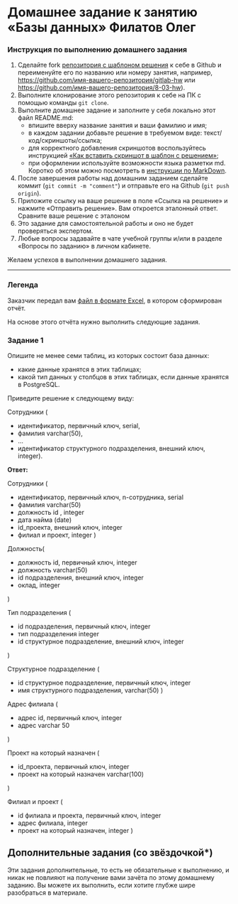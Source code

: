 # Домашнее задание к занятию «Базы данных» Филатов Олег

### Инструкция по выполнению домашнего задания

1. Сделайте fork [репозитория c шаблоном решения](https://github.com/netology-code/sys-pattern-homework) к себе в Github и переименуйте его по названию или номеру занятия, например, https://github.com/имя-вашего-репозитория/gitlab-hw или https://github.com/имя-вашего-репозитория/8-03-hw).
2. Выполните клонирование этого репозитория к себе на ПК с помощью команды `git clone`.
3. Выполните домашнее задание и заполните у себя локально этот файл README.md:
   - впишите вверху название занятия и ваши фамилию и имя;
   - в каждом задании добавьте решение в требуемом виде: текст/код/скриншоты/ссылка;
   - для корректного добавления скриншотов воспользуйтесь инструкцией [«Как вставить скриншот в шаблон с решением»](https://github.com/netology-code/sys-pattern-homework/blob/main/screen-instruction.md);
   - при оформлении используйте возможности языка разметки md. Коротко об этом можно посмотреть в [инструкции по MarkDown](https://github.com/netology-code/sys-pattern-homework/blob/main/md-instruction.md).
4. После завершения работы над домашним заданием сделайте коммит (`git commit -m "comment"`) и отправьте его на Github (`git push origin`).
5. Приложите ссылку на ваше решение в поле «Ссылка на решение» и нажмите «Отправить решение». Вам откроется эталонный ответ. Сравните ваше решение с эталоном
6. Это задание для самостоятельной работы и оно не будет проверяться экспертом.
7. Любые вопросы задавайте в чате учебной группы и/или в разделе «Вопросы по заданию» в личном кабинете.

Желаем успехов в выполнении домашнего задания.

---
### Легенда

Заказчик передал вам [файл в формате Excel](https://github.com/netology-code/sdb-homeworks/blob/main/resources/hw-12-1.xlsx), в котором сформирован отчёт. 

На основе этого отчёта нужно выполнить следующие задания.

### Задание 1

Опишите не менее семи таблиц, из которых состоит база данных:

- какие данные хранятся в этих таблицах;
- какой тип данных у столбцов в этих таблицах, если данные хранятся в PostgreSQL.

Приведите решение к следующему виду:

Сотрудники (

- идентификатор, первичный ключ, serial,
- фамилия varchar(50),
- ...
- идентификатор структурного подразделения, внешний ключ, integer).

**Ответ:**

Сотрудники ( 

- идентификатор, первичный ключ, n-сотрудника, serial
- фамилия varchar(50)
- должность id , integer
- дата найма (date)
- id_проекта, внешний ключ, integer
- филиал и проект, integer
) 

Должность(

- должность id, первичный ключ, integer
- должность varchar(50)
- id подразделения, внешний ключ, integer
- оклад, integer

)


Тип подразделения (

- id подразделения, первичный ключ, integer
- тип подразделения integer
- id структурное подразделение, внешний ключ, integer 

)

Структурное подразделение (
- id структурное подразделение, первичный ключ, integer
- имя структурного подразделения, varchar(50)
)

Адрес филиала (

- адрес id, первичный ключ, integer
- адрес varchar 50

)

Проект на который назначен (

- id_проекта, первичный ключ, integer
- проект на который назначен varchar(100)

)

Филиал и проект (
- id филиала и проекта, первичный ключ, integer
- адрес филиала, integer
- проект на который назначен, integer
)
## Дополнительные задания (со звёздочкой*)
Эти задания дополнительные, то есть не обязательные к выполнению, и никак не повлияют на получение вами зачёта по этому домашнему заданию. Вы можете их выполнить, если хотите глубже шире разобраться в материале.



